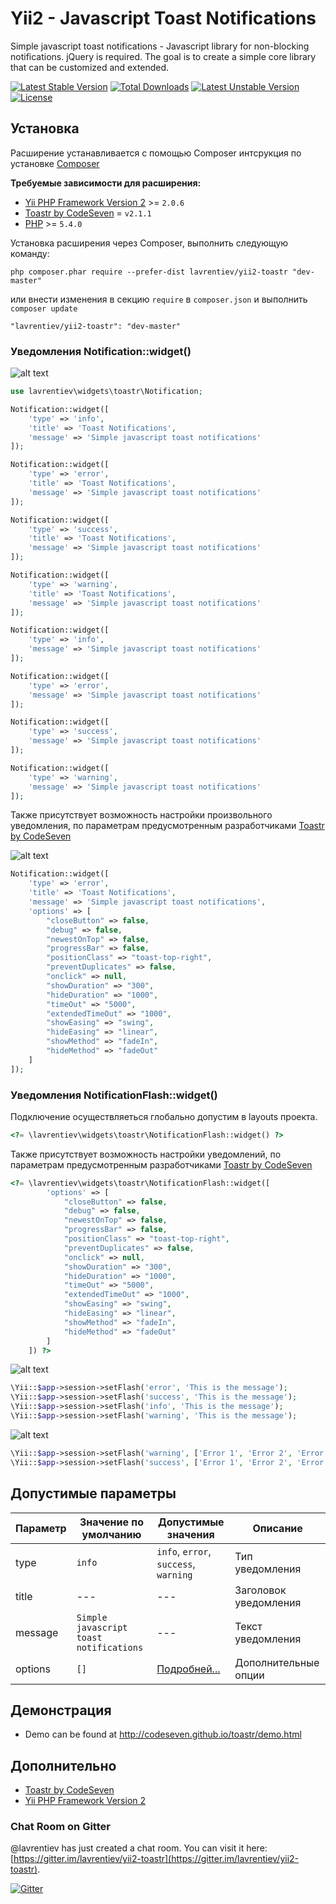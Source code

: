 Yii2 - Javascript Toast Notifications
=====================================

Simple javascript toast notifications - Javascript library for non-blocking notifications. jQuery is required. The goal is to create a simple core library that can be customized and extended.

[![Latest Stable Version](https://poser.pugx.org/lavrentiev/yii2-toastr/v/stable)](https://packagist.org/packages/lavrentiev/yii2-toastr) [![Total Downloads](https://poser.pugx.org/lavrentiev/yii2-toastr/downloads)](https://packagist.org/packages/lavrentiev/yii2-toastr) [![Latest Unstable Version](https://poser.pugx.org/lavrentiev/yii2-toastr/v/unstable)](https://packagist.org/packages/lavrentiev/yii2-toastr) [![License](https://poser.pugx.org/lavrentiev/yii2-toastr/license)](https://packagist.org/packages/lavrentiev/yii2-toastr)

Установка
---------
Расширение устанавливается с помощью Composer интсрукция по установке [Composer](http://getcomposer.org/doc/00-intro.md#installation-nix)

**Требуемые зависимости для расширения:**
- [Yii PHP Framework Version 2](https://github.com/yiisoft/yii2) >= `2.0.6`
- [Toastr by CodeSeven](https://github.com/CodeSeven/toastr) = `v2.1.1`
- [PHP](http://php.net/downloads.php) >= `5.4.0`

Установка расширения через Composer, выполнить следующую команду:

```
php composer.phar require --prefer-dist lavrentiev/yii2-toastr "dev-master"
```

или внести изменения в секцию `require` в `composer.json` и выполнить `composer update`

```
"lavrentiev/yii2-toastr": "dev-master"
```

### Уведомления Notification::widget()

![alt text](https://raw.githubusercontent.com/lavrentiev/yii2-toastr/master/screenshot/screenshot-1-2.png "Уведомления Notification::widget()")

```php
use lavrentiev\widgets\toastr\Notification;

Notification::widget([
    'type' => 'info',
    'title' => 'Toast Notifications',
    'message' => 'Simple javascript toast notifications'
]);

Notification::widget([
    'type' => 'error',
    'title' => 'Toast Notifications',
    'message' => 'Simple javascript toast notifications'
]);

Notification::widget([
    'type' => 'success',
    'title' => 'Toast Notifications',
    'message' => 'Simple javascript toast notifications'
]);

Notification::widget([
    'type' => 'warning',
    'title' => 'Toast Notifications',
    'message' => 'Simple javascript toast notifications'
]);

Notification::widget([
    'type' => 'info',
    'message' => 'Simple javascript toast notifications'
]);

Notification::widget([
    'type' => 'error',
    'message' => 'Simple javascript toast notifications'
]);

Notification::widget([
    'type' => 'success',
    'message' => 'Simple javascript toast notifications'
]);

Notification::widget([
    'type' => 'warning',
    'message' => 'Simple javascript toast notifications'
]);
```
Также присутствует возможность настройки произвольного уведомления, по параметрам предусмотренным разработчиками [Toastr by CodeSeven](https://github.com/CodeSeven/toastr)

![alt text](https://raw.githubusercontent.com/lavrentiev/yii2-toastr/master/screenshot/screenshot-3.png "Уведомления Notification::widget()")
```php
Notification::widget([
    'type' => 'error',
    'title' => 'Toast Notifications',
    'message' => 'Simple javascript toast notifications',
    'options' => [
        "closeButton" => false,
        "debug" => false,
        "newestOnTop" => false,
        "progressBar" => false,
        "positionClass" => "toast-top-right",
        "preventDuplicates" => false,
        "onclick" => null,
        "showDuration" => "300",
        "hideDuration" => "1000",
        "timeOut" => "5000",
        "extendedTimeOut" => "1000",
        "showEasing" => "swing",
        "hideEasing" => "linear",
        "showMethod" => "fadeIn",
        "hideMethod" => "fadeOut"
    ]
]);
```

### Уведомления NotificationFlash::widget()

Подключение осуществляеться глобально допустим в layouts проекта.

```php
<?= \lavrentiev\widgets\toastr\NotificationFlash::widget() ?>
```

Также присутствует возможность настройки уведомлений, по параметрам предусмотренным разработчиками [Toastr by CodeSeven](https://github.com/CodeSeven/toastr)

```php
<?= \lavrentiev\widgets\toastr\NotificationFlash::widget([
        'options' => [
            "closeButton" => false,
            "debug" => false,
            "newestOnTop" => false,
            "progressBar" => false,
            "positionClass" => "toast-top-right",
            "preventDuplicates" => false,
            "onclick" => null,
            "showDuration" => "300",
            "hideDuration" => "1000",
            "timeOut" => "5000",
            "extendedTimeOut" => "1000",
            "showEasing" => "swing",
            "hideEasing" => "linear",
            "showMethod" => "fadeIn",
            "hideMethod" => "fadeOut"
        ]
    ]) ?>
```

![alt text](https://raw.githubusercontent.com/lavrentiev/yii2-toastr/master/screenshot/screenshot-4.png "Уведомления NotificationFlash::widget()")

```php
\Yii::$app->session->setFlash('error', 'This is the message');
\Yii::$app->session->setFlash('success', 'This is the message');
\Yii::$app->session->setFlash('info', 'This is the message');
\Yii::$app->session->setFlash('warning', 'This is the message');
```

![alt text](https://raw.githubusercontent.com/lavrentiev/yii2-toastr/master/screenshot/screenshot-5.png "Уведомления NotificationFlash::widget()")

```php
\Yii::$app->session->setFlash('warning', ['Error 1', 'Error 2', 'Error 3']);
\Yii::$app->session->setFlash('success', ['Error 1', 'Error 2', 'Error 3']);
```

Допустимые параметры
---------------------
|Параметр|Значение по умолчанию|Допустимые значения|Описание
|-------------|-----------|-----------|-----------|
|type|`info`|`info`, `error`, `success`, `warning`|Тип уведомления|
|title|---|---|Заголовок уведомления|
|message|`Simple javascript toast notifications`|---|Текст уведомления|
|options|`[]`|[Подробней...](https://github.com/CodeSeven/toastr)|Дополнительные опции|

Демонстрация
-------------
* Demo can be found at http://codeseven.github.io/toastr/demo.html

Дополнительно
-------------
* [Toastr by CodeSeven](https://github.com/CodeSeven/toastr)
* [Yii PHP Framework Version 2](https://github.com/yiisoft/yii2)

### Chat Room on Gitter

@lavrentiev has just created a chat room. You can visit it here: [https://gitter.im/lavrentiev/yii2-toastr](https://gitter.im/lavrentiev/yii2-toastr).

[![Gitter](https://badges.gitter.im/Join%20Chat.svg)](https://gitter.im/lavrentiev/yii2-toastr)
